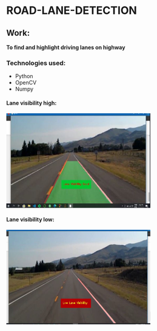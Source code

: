# ROAD-LANE-DETECTION

## Work:

**To find and highlight driving lanes on highway**

### Technologies used:
* Python
* OpenCV
* Numpy


#### Lane visibility high:
<img src="https://github.com/Shrutisinha22/ROAD-LANE-DETECTION/blob/main/sample_lane%201.JPG" width="380" height="250"> 

#### Lane visibility low:
<img src="https://github.com/Shrutisinha22/ROAD-LANE-DETECTION/blob/main/sample_lane%202.JPG" width="380" height="250"> 
 
